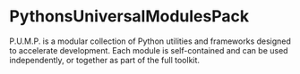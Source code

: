 # PythonsUniversalModulesPack
P.U.M.P. is a modular collection of Python utilities and frameworks designed to accelerate development. Each module is self-contained and can be used independently, or together as part of the full toolkit.

